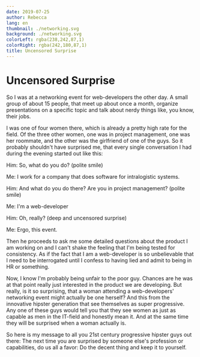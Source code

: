 ```yaml
---
date: 2019-07-25
author: Rebecca
lang: en
thumbnail: ./networking.svg
background: ./networking.svg
colorLeft: rgba(238,242,87,1)
colorRight: rgba(242,180,87,1)
title: Uncensored Surprise
---
```


# Uncensored Surprise

So I was at a networking event for web-developers the other day. A small group of about 15 people, that meet up about once a month, organize presentations on a specific topic and talk about nerdy things like, you know, their jobs.

I was one of four women there, which is already a pretty high rate for the field. Of the three other women, one was in project management, one was her roommate, and the other was the girlfriend of one of the guys. So it probably shouldn't have surprised me, that every single conversation I had during the evening started out like this:

Him: So, what do you do? (polite smile)

Me: I work for a company that does software for intralogistic systems.

Him: And what do you do there? Are you in project management? (polite smile)

Me: I'm a web-developer

Him: Oh, really? (deep and uncensored surprise)

Me: Ergo, this event.

Then he proceeds to ask me some detailed questions about the product I am working on and I can't shake the feeling that I'm being tested for consistency. As if the fact that I am a web-developer is so unbelievable that I need to be interrogated until I confess to having lied and admit to being in HR or something.

Now, I know I'm probably being unfair to the poor guy. Chances are he was at that point really just interested in the product we are developing. But really, is it so surprising, that a woman attending a web-developers' networking event might actually be one herself? And this from the innovative hipster generation that see themselves as super progressive. Any one of these guys would tell you that they see women as just as capable as men in the IT-field and honestly mean it. And at the same time they will be surprised when a woman actually is.

So here is my message to all you 21st century progressive hipster guys out there: The next time you are surprised by someone else's profession or capabilities, do us all a favor: Do the decent thing and keep it to yourself.

